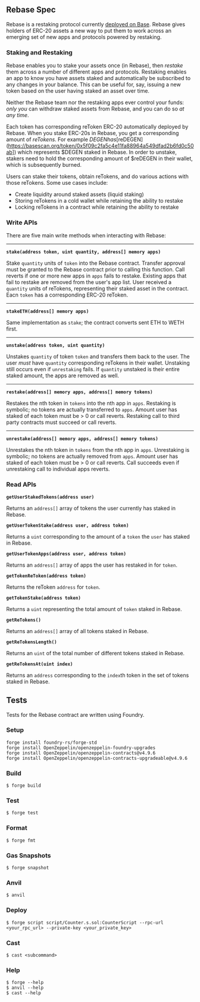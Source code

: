 ## Rebase Spec

Rebase is a restaking protocol currently [deployed on Base](https://basescan.org/address/0xAf8955Ee7a816893F9Ebc4a74B010F079Df086e2). Rebase gives holders of ERC-20 assets a new way to put them to work across an emerging set of new apps and protocols powered by restaking.

### Staking and Restaking

Rebase enables you to stake your assets once (in Rebase), then _restake_ them across a number of different apps and protocols. Restaking enables an app to know you have assets staked and automatically be subscribed to any changes in your balance. This can be useful for, say, issuing a new token based on the user having staked an asset over time.

Neither the Rebase team nor the restaking apps ever control your funds: _only you_ can withdraw staked assets from Rebase, and you can do so _at any time_.

Each token has corresponding reToken ERC-20 automatically deployed by Rebase. When you stake ERC-20s in Rebase, you get a corresponding amount of _reTokens_. For example $DEGEN has [$reDEGEN](https://basescan.org/token/0x5f09c2fa5c4e11fa88964a549dfad2b6fd0c50ab]) which represents $DEGEN staked in Rebase. In order to unstake, stakers need to hold the corresponding amount of $reDEGEN in their wallet, which is subsequently burned.

Users can stake their tokens, obtain reTokens, and do various actions with those reTokens. Some use cases include:
- Create liquidity around staked assets (liquid staking)
- Storing reTokens in a cold wallet while retaining the ability to restake
- Locking reTokens in a contract while retaining the ability to restake

### Write APIs

There are five main write methods when interacting with Rebase:

___

**`stake(address token, uint quantity, address[] memory apps)`**

Stake `quantity` units of `token` into the Rebase contract.
Transfer approval must be granted to the Rebase contract prior to calling this function.
Call reverts if one or more new apps in `apps` fails to restake.
Existing apps that fail to restake are removed from the user's app list.
User received a `quantity` units of reTokens, representing their staked asset in the contract. Eacn `token` has a corresponding ERC-20 reToken.

___

**`stakeETH(address[] memory apps)`**

Same implementation as `stake`; the contract converts sent ETH to WETH first.

___

**`unstake(address token, uint quantity)`**

Unstakes `quantity` of token `token` and transfers them back to the user.
The user *must* have `quantity` corresponding reTokens in their wallet.
Unstaking still occurs even if `unrestaking` fails.
If `quantity` unstaked is their entire staked amount, the apps are removed as well.

___

**`restake(address[] memory apps, address[] memory tokens)`**

Restakes the nth token in `tokens` into the nth app in `apps`.
Restaking is symbolic; no tokens are actually transferred to `apps`.
Amount user has staked of each token must be > 0 or call reverts.
Restaking call to third party contracts must succeed or call reverts.

___

**`unrestake(address[] memory apps, address[] memory tokens)`**

Unrestakes the nth token in `tokens` from the nth app in `apps`.
Unrestaking is symbolic; no tokens are actually removed from `apps`.
Amount user has staked of each token must be > 0 or call reverts.
Call succeeds even if unrestaking call to individual apps reverts.

### Read APIs

**`getUserStakedTokens(address user)`**

Returns an `address[]` array of tokens the user currently has staked in Rebase.

**`getUserTokenStake(address user, address token)`**

Returns a `uint` corresponding to the amount of a `token` the `user` has staked in Rebase.

**`getUserTokenApps(address user, address token)`**

Returns an `address[]` array of apps the user has restaked in for `token`.

**`getTokenReToken(address token)`**

Returns the reToken `address` for `token`.

**`getTokenStake(address token)`**

Returns a `uint` representing the total amount of `token` staked in Rebase.

**`getReTokens()`**

Returns an `address[]` array of all tokens staked in Rebase.

**`getReTokensLength()`**

Returns an `uint` of the total number of different tokens staked in Rebase.

**`getReTokensAt(uint index)`**

Returns an `address` corresponding to the `index`th token in the set of tokens staked in Rebase.

## Tests

Tests for the Rebase contract are written using Foundry.

### Setup

```
forge install foundry-rs/forge-std
forge install OpenZeppelin/openzeppelin-foundry-upgrades
forge install OpenZeppelin/openzeppelin-contracts@v4.9.6
forge install OpenZeppelin/openzeppelin-contracts-upgradeable@v4.9.6
```

### Build

```shell
$ forge build
```

### Test

```shell
$ forge test
```

### Format

```shell
$ forge fmt
```

### Gas Snapshots

```shell
$ forge snapshot
```

### Anvil

```shell
$ anvil
```

### Deploy

```shell
$ forge script script/Counter.s.sol:CounterScript --rpc-url <your_rpc_url> --private-key <your_private_key>
```

### Cast

```shell
$ cast <subcommand>
```

### Help

```shell
$ forge --help
$ anvil --help
$ cast --help
```
